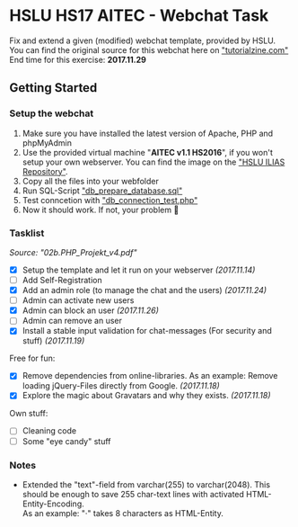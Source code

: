 # HSLU HS17 AITEC - Webchat Task

Fix and extend a given (modified) webchat template, provided by HSLU.  
You can find the original source for this webchat here on ["tutorialzine.com"](https://tutorialzine.com/2010/10/ajax-web-chat-php-mysql)  
End time for this exercise: **2017.11.29**


## Getting Started
### Setup the webchat

1. Make sure you have installed the latest version of Apache, PHP and phpMyAdmin
2. Use the provided virtual machine "**AITEC v1.1 HS2016**", if you won't setup your own webserver. You can find the image on the ["HSLU ILIAS Repository"](https://elearning.hslu.ch/ilias). 
3. Copy all the files into your webfolder
4. Run SQL-Script ["db_prepare_database.sql"](setup/prepare_database.sql)
5. Test conncetion with ["db_connection_test.php"](php/db_connection_test.php)
6. Now it should work. If not, your problem :baby_chick: 

### Tasklist
_Source: "02b.PHP_Projekt_v4.pdf"_
- [x] Setup the template and let it run on your webserver _(2017.11.14)_
- [ ] Add Self-Registration
- [x] Add an admin role (to manage the chat and the users) _(2017.11.24)_
- [ ] Admin can activate new users
- [x] Admin can block an user _(2017.11.26)_
- [ ] Admin can remove an user
- [x] Install a stable input validation for chat-messages (For security and stuff) _(2017.11.19)_

Free for fun:
- [x] Remove dependencies from online-libraries. As an example: Remove loading jQuery-Files directly from Google. _(2017.11.18)_
- [x] Explore the magic about Gravatars and why they exists. _(2017.11.18)_

Own stuff:
- [ ] Cleaning code
- [ ] Some "eye candy" stuff

### Notes
- Extended the "text"-field from varchar(255) to varchar(2048). This should be enough to save 255 char-text lines with activated HTML-Entity-Encoding.<br>As an example: "·" takes 8 characters as HTML-Entity.